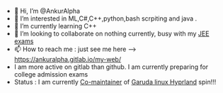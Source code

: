 - 👋 Hi, I’m @AnkurAlpha
- 👀 I’m interested in ML,C#,C++,python,bash scrpiting and java .
- 🌱 I’m currently learning C++
- 💞️ I’m looking to collaborate on nothing currently, busy with my [JEE exams](https://en.wikipedia.org/wiki/Joint_Entrance_Examination_%E2%80%93_Advanced) 
- 📫 How to reach me : just see me here --> https://ankuralpha.gitlab.io/my-web/
- I am more active on gitlab than github. I am currently preparing for college admission exams 
- Status : I am currently [Co-maintainer](https://forum.garudalinux.org/t/we-have-a-new-garuda-maintainer/30629?u=ankur) of [Garuda linux Hyprland](https://forum.garudalinux.org/t/hyprland-downloads/29246?u=ankur) spin!!!
<!---
AnkurAlpha/AnkurAlpha is a ✨ special ✨ repository because its `README.md` (this file) appears on your GitHub profile.
You can click the Preview link to take a look at your changes.
--->

